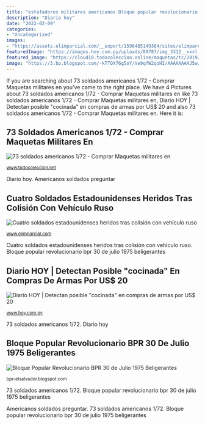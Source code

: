 ```yaml
---
title: "estafadores militares americanos Bloque popular revolucionario bpr 30 de julio 1975 beligerantes"
description: "Diario hoy"
date: "2022-02-09"
categories:
- "Uncategorized"
images:
- "https://assets.elimparcial.com/__export/1598485149384/sites/elimparcial/img/2020/08/26/convoy.jpg_673822677.jpg"
featuredImage: "https://images.hoy.com.py/uploads/89787/img_3312__xxxl__destacado.jpeg"
featured_image: "https://cloud10.todocoleccion.online/maquetas/tc/2019/08/19/01/174047622.jpg"
image: "https://3.bp.blogspot.com/-kTTQX76g5oY/Ve9qfW2qoHI/AAAAAAAAJ5w/H66A5DTiWBY/s1600/Los%2Btraidores%2B%2Bex%2B-%2Bfpl%2Bfingiendo%2Bde%2Btriunfadores%2B2014.png"
---
```


If you are searching about 73 soldados americanos 1/72 - Comprar Maquetas militares en you've came to the right place. We have 4 Pictures about 73 soldados americanos 1/72 - Comprar Maquetas militares en like 73 soldados americanos 1/72 - Comprar Maquetas militares en, Diario HOY | Detectan posible &quot;cocinada&quot; en compras de armas por US$ 20 and also 73 soldados americanos 1/72 - Comprar Maquetas militares en. Here it is:

## 73 Soldados Americanos 1/72 - Comprar Maquetas Militares En

![73 soldados americanos 1/72 - Comprar Maquetas militares en](https://cloud10.todocoleccion.online/maquetas/tc/2019/08/19/01/174047622.jpg "Diario hoy")

<small>www.todocoleccion.net</small>

Diario hoy. Americanos soldados preguntar

## Cuatro Soldados Estadounidenses Heridos Tras Colisión Con Vehículo Ruso

![Cuatro soldados estadounidenses heridos tras colisión con vehículo ruso](https://assets.elimparcial.com/__export/1598485149384/sites/elimparcial/img/2020/08/26/convoy.jpg_673822677.jpg "Americanos soldados preguntar")

<small>www.elimparcial.com</small>

Cuatro soldados estadounidenses heridos tras colisión con vehículo ruso. Bloque popular revolucionario bpr 30 de julio 1975 beligerantes

## Diario HOY | Detectan Posible &quot;cocinada&quot; En Compras De Armas Por US$ 20

![Diario HOY | Detectan posible &quot;cocinada&quot; en compras de armas por US$ 20](https://images.hoy.com.py/uploads/89787/img_3312__xxxl__destacado.jpeg "Cuatro soldados estadounidenses heridos tras colisión con vehículo ruso")

<small>www.hoy.com.py</small>

73 soldados americanos 1/72. Diario hoy

## Bloque Popular Revolucionario BPR 30 De Julio 1975 Beligerantes

![Bloque Popular Revolucionario BPR 30 de Julio 1975 Beligerantes](https://3.bp.blogspot.com/-kTTQX76g5oY/Ve9qfW2qoHI/AAAAAAAAJ5w/H66A5DTiWBY/s1600/Los%2Btraidores%2B%2Bex%2B-%2Bfpl%2Bfingiendo%2Bde%2Btriunfadores%2B2014.png "Cuatro soldados estadounidenses heridos tras colisión con vehículo ruso")

<small>bpr-elsalvador.blogspot.com</small>

73 soldados americanos 1/72. Bloque popular revolucionario bpr 30 de julio 1975 beligerantes

Americanos soldados preguntar. 73 soldados americanos 1/72. Bloque popular revolucionario bpr 30 de julio 1975 beligerantes
